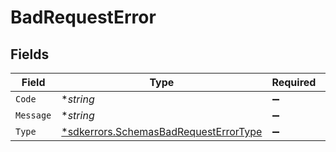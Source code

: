 # BadRequestError


## Fields

| Field                                                                                                | Type                                                                                                 | Required                                                                                             | Description                                                                                          |
| ---------------------------------------------------------------------------------------------------- | ---------------------------------------------------------------------------------------------------- | ---------------------------------------------------------------------------------------------------- | ---------------------------------------------------------------------------------------------------- |
| `Code`                                                                                               | **string*                                                                                            | :heavy_minus_sign:                                                                                   | N/A                                                                                                  |
| `Message`                                                                                            | **string*                                                                                            | :heavy_minus_sign:                                                                                   | N/A                                                                                                  |
| `Type`                                                                                               | [*sdkerrors.SchemasBadRequestErrorType](../../../pkg/models/sdkerrors/schemasbadrequesterrortype.md) | :heavy_minus_sign:                                                                                   | N/A                                                                                                  |